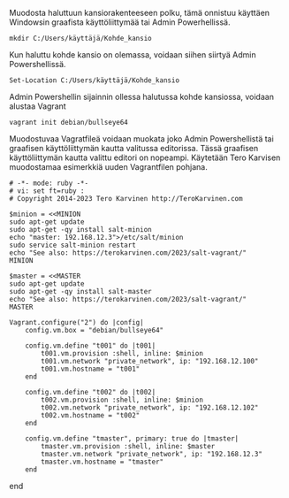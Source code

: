 Muodosta haluttuun kansiorakenteeseen polku, tämä onnistuu käyttäen Windowsin graafista käyttöliittymää tai Admin Powerhellissä.

    mkdir C:/Users/käyttäjä/Kohde_kansio

Kun haluttu kohde kansio on olemassa, voidaan siihen siirtyä Admin Powershellissä.

    Set-Location C:/Users/käyttäjä/Kohde_kansio

Admin Powershellin sijainnin ollessa halutussa kohde kansiossa, voidaan alustaa Vagrant

    vagrant init debian/bullseye64

Muodostuvaa Vagratfileä voidaan muokata joko Admin Powershellistä tai graafisen käyttöliittymän kautta valitussa editorissa. Tässä graafisen käyttöliittymän kautta valittu editori on nopeampi.
Käytetään Tero Karvisen muodostamaa esimerkkiä uuden Vagrantfilen pohjana.

    # -*- mode: ruby -*-
    # vi: set ft=ruby :
    # Copyright 2014-2023 Tero Karvinen http://TeroKarvinen.com

    $minion = <<MINION
    sudo apt-get update
    sudo apt-get -qy install salt-minion
    echo "master: 192.168.12.3">/etc/salt/minion
    sudo service salt-minion restart
    echo "See also: https://terokarvinen.com/2023/salt-vagrant/"
    MINION

    $master = <<MASTER
    sudo apt-get update
    sudo apt-get -qy install salt-master
    echo "See also: https://terokarvinen.com/2023/salt-vagrant/"
    MASTER

    Vagrant.configure("2") do |config|
	    config.vm.box = "debian/bullseye64"

	    config.vm.define "t001" do |t001|
		    t001.vm.provision :shell, inline: $minion
		    t001.vm.network "private_network", ip: "192.168.12.100"
		    t001.vm.hostname = "t001"
	    end

	    config.vm.define "t002" do |t002|
		    t002.vm.provision :shell, inline: $minion
		    t002.vm.network "private_network", ip: "192.168.12.102"
		    t002.vm.hostname = "t002"
	    end

	    config.vm.define "tmaster", primary: true do |tmaster|
		    tmaster.vm.provision :shell, inline: $master
		    tmaster.vm.network "private_network", ip: "192.168.12.3"
		    tmaster.vm.hostname = "tmaster"
	    end
end
